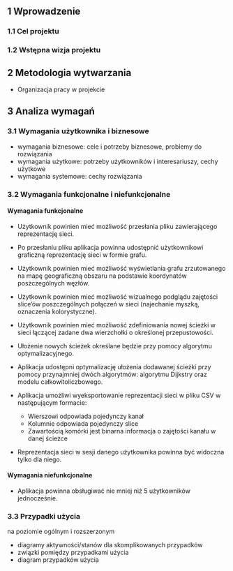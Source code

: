 ## 1 Wprowadzenie

### 1.1 Cel projektu

### 1.2 Wstępna wizja projektu

## 2 Metodologia wytwarzania

* Organizacja pracy w projekcie

## 3 Analiza wymagań

### 3.1 Wymagania użytkownika i biznesowe

* wymagania biznesowe: cele i potrzeby biznesowe, problemy do rozwiązania
* wymagania użytkowe: potrzeby użytkowników i interesariuszy, cechy użytkowe
* wymagania systemowe: cechy rozwiązania

### 3.2 Wymagania funkcjonalne i niefunkcjonalne

#### Wymagania funkcjonalne

* Użytkownik powinien mieć możliwość przesłania pliku zawierającego reprezentację sieci.
* Po przesłaniu pliku aplikacja powinna udostępnić użytkownikowi graficzną reprezentację sieci w formie grafu.
* Użytkownik powinien mieć możliwość wyświetlania grafu zrzutowanego na mapę geograficzną obszaru na podstawie koordynatów poszczególnych węzłów.
* Użytkownik powinien mieć możliwość wizualnego podglądu zajętości slice’ów poszczególnych połączeń w sieci (najechanie myszką, oznaczenia kolorystyczne).
* Użytkownik powinien mieć możliwość zdefiniowania nowej ścieżki w sieci łączącej zadane dwa wierzchołki o określonej przepustowości.
* Ułożenie nowych ścieżek określane będzie przy pomocy algorytmu optymalizacyjnego.
* Aplikacja udostępni optymalizację ułożenia dodawanej ścieżki przy pomocy przynajmniej dwóch algorytmów: algorytmu Dijkstry oraz modelu całkowitoliczbowego.

* Aplikacja umożliwi wyeksportowanie reprezentacji sieci w pliku CSV w następującym formacie:
  * Wierszowi odpowiada pojedynczy kanał
  * Kolumnie odpowiada pojedynczy slice
  * Zawartością komórki jest binarna informacja o zajętości kanału w danej ścieżce

* Reprezentacja sieci w sesji danego użytkownika powinna być widoczna tylko dla niego.

#### Wymagania niefunkcjonalne

* Aplikacja powinna obsługiwać nie mniej niż 5 użytkowników jednocześnie.

### 3.3 Przypadki użycia

na poziomie ogólnym i rozszerzonym

* diagramy aktywności/stanów dla skomplikowanych przypadków
* związki pomiędzy przypadkami użycia
* diagram przypadków użycia
